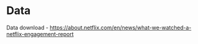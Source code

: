 # Data

Data download - https://about.netflix.com/en/news/what-we-watched-a-netflix-engagement-report 
